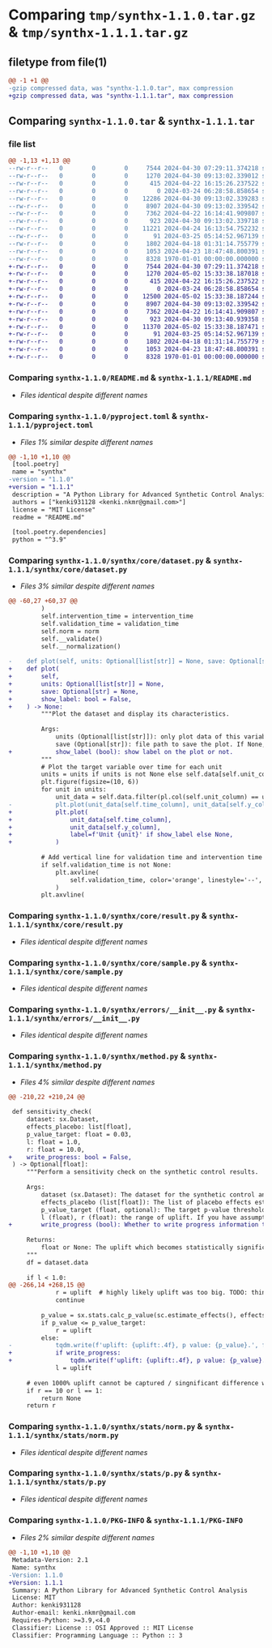 # Comparing `tmp/synthx-1.1.0.tar.gz` & `tmp/synthx-1.1.1.tar.gz`

## filetype from file(1)

```diff
@@ -1 +1 @@
-gzip compressed data, was "synthx-1.1.0.tar", max compression
+gzip compressed data, was "synthx-1.1.1.tar", max compression
```

## Comparing `synthx-1.1.0.tar` & `synthx-1.1.1.tar`

### file list

```diff
@@ -1,13 +1,13 @@
--rw-r--r--   0        0        0     7544 2024-04-30 07:29:11.374218 synthx-1.1.0/README.md
--rw-r--r--   0        0        0     1270 2024-04-30 09:13:02.339012 synthx-1.1.0/pyproject.toml
--rw-r--r--   0        0        0      415 2024-04-22 16:15:26.237522 synthx-1.1.0/synthx/__init__.py
--rw-r--r--   0        0        0        0 2024-03-24 06:28:58.858654 synthx-1.1.0/synthx/core/__init__.py
--rw-r--r--   0        0        0    12286 2024-04-30 09:13:02.339283 synthx-1.1.0/synthx/core/dataset.py
--rw-r--r--   0        0        0     8907 2024-04-30 09:13:02.339542 synthx-1.1.0/synthx/core/result.py
--rw-r--r--   0        0        0     7362 2024-04-22 16:14:41.909807 synthx-1.1.0/synthx/core/sample.py
--rw-r--r--   0        0        0      923 2024-04-30 09:13:02.339718 synthx-1.1.0/synthx/errors/__init__.py
--rw-r--r--   0        0        0    11221 2024-04-24 16:13:54.752232 synthx-1.1.0/synthx/method.py
--rw-r--r--   0        0        0       91 2024-03-25 05:14:52.967139 synthx-1.1.0/synthx/stats/__init__.py
--rw-r--r--   0        0        0     1802 2024-04-18 01:31:14.755779 synthx-1.1.0/synthx/stats/norm.py
--rw-r--r--   0        0        0     1053 2024-04-23 18:47:48.800391 synthx-1.1.0/synthx/stats/p.py
--rw-r--r--   0        0        0     8328 1970-01-01 00:00:00.000000 synthx-1.1.0/PKG-INFO
+-rw-r--r--   0        0        0     7544 2024-04-30 07:29:11.374218 synthx-1.1.1/README.md
+-rw-r--r--   0        0        0     1270 2024-05-02 15:33:38.187018 synthx-1.1.1/pyproject.toml
+-rw-r--r--   0        0        0      415 2024-04-22 16:15:26.237522 synthx-1.1.1/synthx/__init__.py
+-rw-r--r--   0        0        0        0 2024-03-24 06:28:58.858654 synthx-1.1.1/synthx/core/__init__.py
+-rw-r--r--   0        0        0    12500 2024-05-02 15:33:38.187244 synthx-1.1.1/synthx/core/dataset.py
+-rw-r--r--   0        0        0     8907 2024-04-30 09:13:02.339542 synthx-1.1.1/synthx/core/result.py
+-rw-r--r--   0        0        0     7362 2024-04-22 16:14:41.909807 synthx-1.1.1/synthx/core/sample.py
+-rw-r--r--   0        0        0      923 2024-04-30 09:13:40.939358 synthx-1.1.1/synthx/errors/__init__.py
+-rw-r--r--   0        0        0    11370 2024-05-02 15:33:38.187471 synthx-1.1.1/synthx/method.py
+-rw-r--r--   0        0        0       91 2024-03-25 05:14:52.967139 synthx-1.1.1/synthx/stats/__init__.py
+-rw-r--r--   0        0        0     1802 2024-04-18 01:31:14.755779 synthx-1.1.1/synthx/stats/norm.py
+-rw-r--r--   0        0        0     1053 2024-04-23 18:47:48.800391 synthx-1.1.1/synthx/stats/p.py
+-rw-r--r--   0        0        0     8328 1970-01-01 00:00:00.000000 synthx-1.1.1/PKG-INFO
```

### Comparing `synthx-1.1.0/README.md` & `synthx-1.1.1/README.md`

 * *Files identical despite different names*

### Comparing `synthx-1.1.0/pyproject.toml` & `synthx-1.1.1/pyproject.toml`

 * *Files 1% similar despite different names*

```diff
@@ -1,10 +1,10 @@
 [tool.poetry]
 name = "synthx"
-version = "1.1.0"
+version = "1.1.1"
 description = "A Python Library for Advanced Synthetic Control Analysis"
 authors = ["kenki931128 <kenki.nkmr@gmail.com>"]
 license = "MIT License"
 readme = "README.md"
 
 [tool.poetry.dependencies]
 python = "^3.9"
```

### Comparing `synthx-1.1.0/synthx/core/dataset.py` & `synthx-1.1.1/synthx/core/dataset.py`

 * *Files 3% similar despite different names*

```diff
@@ -60,27 +60,37 @@
         )
         self.intervention_time = intervention_time
         self.validation_time = validation_time
         self.norm = norm
         self.__validate()
         self.__normalization()
 
-    def plot(self, units: Optional[list[str]] = None, save: Optional[str] = None) -> None:
+    def plot(
+        self,
+        units: Optional[list[str]] = None,
+        save: Optional[str] = None,
+        show_label: bool = False,
+    ) -> None:
         """Plot the dataset and display its characteristics.
 
         Args:
             units (Optional[list[str]]): only plot data of this variable if specified.
             save (Optional[str]): file path to save the plot. If None, the plot will be displayed.
+            show_label (bool): show label on the plot or not.
         """
         # Plot the target variable over time for each unit
         units = units if units is not None else self.data[self.unit_column].unique().to_list()
         plt.figure(figsize=(10, 6))
         for unit in units:
             unit_data = self.data.filter(pl.col(self.unit_column) == unit)
-            plt.plot(unit_data[self.time_column], unit_data[self.y_column], label=f'Unit {unit}')
+            plt.plot(
+                unit_data[self.time_column],
+                unit_data[self.y_column],
+                label=f'Unit {unit}' if show_label else None,
+            )
 
         # Add vertical line for validation time and intervention time
         if self.validation_time is not None:
             plt.axvline(
                 self.validation_time, color='orange', linestyle='--', label='Validation Time'  # type: ignore
             )
         plt.axvline(
```

### Comparing `synthx-1.1.0/synthx/core/result.py` & `synthx-1.1.1/synthx/core/result.py`

 * *Files identical despite different names*

### Comparing `synthx-1.1.0/synthx/core/sample.py` & `synthx-1.1.1/synthx/core/sample.py`

 * *Files identical despite different names*

### Comparing `synthx-1.1.0/synthx/errors/__init__.py` & `synthx-1.1.1/synthx/errors/__init__.py`

 * *Files identical despite different names*

### Comparing `synthx-1.1.0/synthx/method.py` & `synthx-1.1.1/synthx/method.py`

 * *Files 4% similar despite different names*

```diff
@@ -210,22 +210,24 @@
 
 def sensitivity_check(
     dataset: sx.Dataset,
     effects_placebo: list[float],
     p_value_target: float = 0.03,
     l: float = 1.0,
     r: float = 10.0,
+    write_progress: bool = False,
 ) -> Optional[float]:
     """Perform a sensitivity check on the synthetic control results.
 
     Args:
         dataset (sx.Dataset): The dataset for the synthetic control analysis.
         effects_placebo (list[float]): The list of placebo effects estimated.
         p_value_target (float, optional): The target p-value threshold for statistical significance.
         l (float), r (float): the range of uplift. If you have assumption, narrow down to be faster.
+        write_progress (bool): Whether to write progress information to stderr.
 
     Returns:
         float or None: The uplift which becomes statistically significant.
     """
     df = dataset.data
 
     if l < 1.0:
@@ -266,14 +268,15 @@
             r = uplift  # highly likely uplift was too big. TODO: think better algorithm.
             continue
 
         p_value = sx.stats.calc_p_value(sc.estimate_effects(), effects_placebo)
         if p_value <= p_value_target:
             r = uplift
         else:
-            tqdm.write(f'uplift: {uplift:.4f}, p value: {p_value}.', file=sys.stderr)
+            if write_progress:
+                tqdm.write(f'uplift: {uplift:.4f}, p value: {p_value}.', file=sys.stderr)
             l = uplift
 
     # even 1000% uplift cannot be captured / singnificant difference without actual uplift.
     if r == 10 or l == 1:
         return None
     return r
```

### Comparing `synthx-1.1.0/synthx/stats/norm.py` & `synthx-1.1.1/synthx/stats/norm.py`

 * *Files identical despite different names*

### Comparing `synthx-1.1.0/synthx/stats/p.py` & `synthx-1.1.1/synthx/stats/p.py`

 * *Files identical despite different names*

### Comparing `synthx-1.1.0/PKG-INFO` & `synthx-1.1.1/PKG-INFO`

 * *Files 2% similar despite different names*

```diff
@@ -1,10 +1,10 @@
 Metadata-Version: 2.1
 Name: synthx
-Version: 1.1.0
+Version: 1.1.1
 Summary: A Python Library for Advanced Synthetic Control Analysis
 License: MIT
 Author: kenki931128
 Author-email: kenki.nkmr@gmail.com
 Requires-Python: >=3.9,<4.0
 Classifier: License :: OSI Approved :: MIT License
 Classifier: Programming Language :: Python :: 3
```

